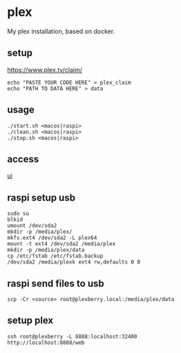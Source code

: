 # plex

My plex installation, based on docker.

## setup

https://www.plex.tv/claim/

```
echo "PASTE YOUR CODE HERE" > plex_claim
echo "PATH TO DATA HERE" > data
```

## usage
```
./start.sh <macos|raspi>
./clean.sh <macos|raspi>
./stop.sh <macos|raspi>
```

## access
[ui](http://127.0.0.1:32400/web/index.html)

## raspi setup usb
```
sudo su
blkid
umount /dev/sda2
mkdir -p /media/plex/
mkfs.ext4 /dev/sda2 -L plex64
mount -t ext4 /dev/sda2 /media/plex
mkdir -p /media/plex/data
cp /etc/fstab /etc/fstab.backup
/dev/sda2 /media/plexk ext4 rw,defaults 0 0
```

## raspi send files to usb
```
scp -Cr <source> root@plexberry.local:/media/plex/data
```

## setup plex
```
ssh root@plexberry -L 8888:localhost:32400
http://localhost:8888/web
```
